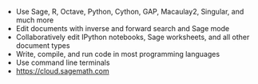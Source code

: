 * Use Sage, R, Octave, Python, Cython, GAP, Macaulay2, Singular, and much more
* Edit  documents with inverse and forward search and Sage mode
* Collaboratively edit IPython notebooks, Sage worksheets, and all other document types
* Write, compile, and run code in most programming languages
* Use command line terminals
* https://cloud.sagemath.com
